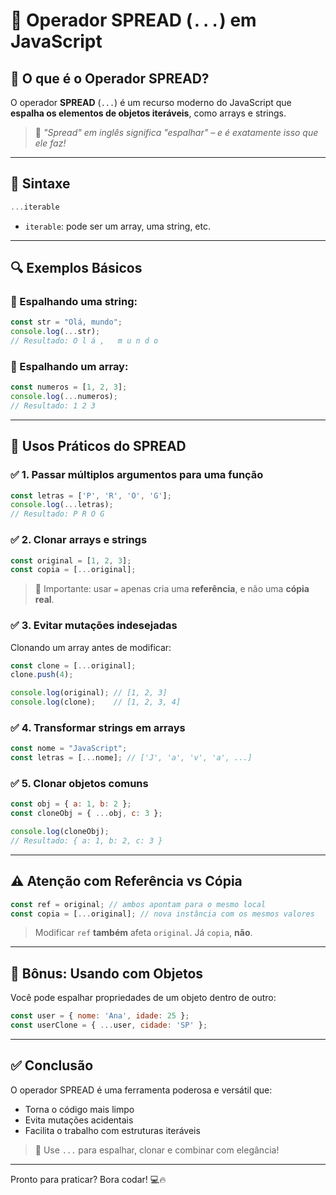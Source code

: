 # 🧠 Operador SPREAD (`...`) em JavaScript

## 🚀 O que é o Operador SPREAD?

O operador **SPREAD** (`...`) é um recurso moderno do JavaScript que **espalha os elementos de objetos iteráveis**, como arrays e strings.

> 💬 *"Spread" em inglês significa "espalhar" – e é exatamente isso que ele faz!*

---

## 🧩 Sintaxe

```js
...iterable
```

- `iterable`: pode ser um array, uma string, etc.

---

## 🔍 Exemplos Básicos

### 📄 Espalhando uma string:

```js
const str = "Olá, mundo";
console.log(...str);
// Resultado: O l á ,   m u n d o
```

### 🧮 Espalhando um array:

```js
const numeros = [1, 2, 3];
console.log(...numeros);
// Resultado: 1 2 3
```

---

## 🎯 Usos Práticos do SPREAD

### ✅ 1. Passar múltiplos argumentos para uma função

```js
const letras = ['P', 'R', 'O', 'G'];
console.log(...letras);
// Resultado: P R O G
```

### ✅ 2. Clonar arrays e strings

```js
const original = [1, 2, 3];
const copia = [...original];
```

> 🧠 Importante: usar `=` apenas cria uma **referência**, e não uma **cópia real**.

### ✅ 3. Evitar mutações indesejadas

Clonando um array antes de modificar:

```js
const clone = [...original];
clone.push(4);

console.log(original); // [1, 2, 3]
console.log(clone);    // [1, 2, 3, 4]
```

### ✅ 4. Transformar strings em arrays

```js
const nome = "JavaScript";
const letras = [...nome]; // ['J', 'a', 'v', 'a', ...]
```

### ✅ 5. Clonar objetos comuns

```js
const obj = { a: 1, b: 2 };
const cloneObj = { ...obj, c: 3 };

console.log(cloneObj);
// Resultado: { a: 1, b: 2, c: 3 }
```

---

## ⚠️ Atenção com Referência vs Cópia

```js
const ref = original; // ambos apontam para o mesmo local
const copia = [...original]; // nova instância com os mesmos valores
```

> Modificar `ref` **também** afeta `original`. Já `copia`, **não**.

---

## 🧪 Bônus: Usando com Objetos

Você pode espalhar propriedades de um objeto dentro de outro:

```js
const user = { nome: 'Ana', idade: 25 };
const userClone = { ...user, cidade: 'SP' };
```

---

## ✅ Conclusão

O operador SPREAD é uma ferramenta poderosa e versátil que:

- Torna o código mais limpo
- Evita mutações acidentais
- Facilita o trabalho com estruturas iteráveis

> 📌 Use `...` para espalhar, clonar e combinar com elegância!

---

Pronto para praticar? Bora codar! 💻🔥
